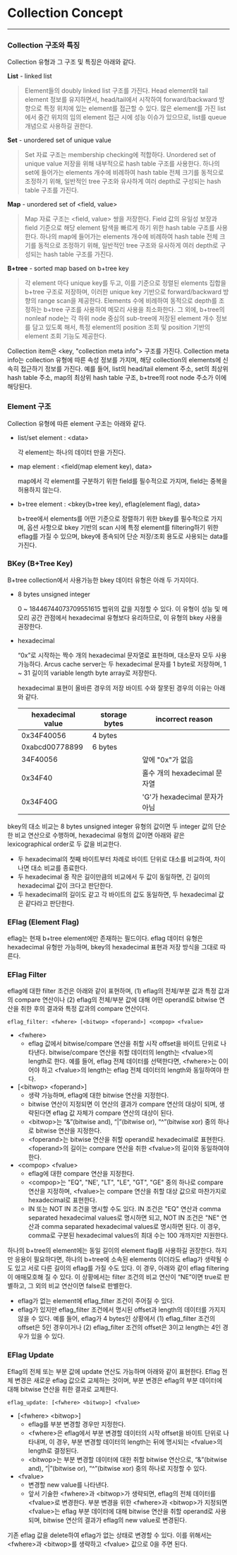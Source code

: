 # Collection Concept
------------------

### Collection 구조와 특징

Collection 유형과 그 구조 및 특징은 아래와 같다.

**List** - linked list

> Element들의 doubly linked list 구조를 가진다.
  Head element와 tail element 정보를 유지하면서, head/tail에서 시작하여 forward/backward 방향으로
  특정 위치에 있는 element를 접근할 수 있다.
  많은 element를 가진 list에서 중간 위치의 임의 element 접근 시에 성능 이슈가 있으므로,
  list를 queue 개념으로 사용하길 권한다.

**Set** - unordered set of unique value

> Set 자료 구조는 membership checking에 적합하다.
  Unordered set of unique value 저장을 위해 내부적으로 hash table 구조를 사용한다.
  하나의 set에 들어가는 elements 개수에 비례하여 hash table 전체 크기를 동적으로 조정하기 위해,
  일반적인 tree 구조와 유사하게 여러 depth로 구성되는 hash table 구조를 가진다.

**Map** - unordered set of \<field, value\>

> Map 자료 구조는 \<field, value\> 쌍을 저장한다.
  Field 값의 유일성 보장과 field 기준으로 해당 element 탐색을 빠르게 하기 위한 hash table 구조를 사용한다.
  하나의 map에 들어가는 elements 개수에 비례하여 hash table 전체 크기를 동적으로 조정하기 위해,
  일반적인 tree 구조와 유사하게 여러 depth로 구성되는 hash table 구조를 가진다.


**B+tree** - sorted map based on b+tree key

> 각 element 마다 unique key를 두고, 이를 기준으로 정렬된 elements 집합을 b+tree 구조로 저장하며,
  이러한 unique key 기반으로 forward/backward 방향의 range scan을 제공한다.
  Elements 수에 비례하여 동적으로 depth를 조정하는 b+tree 구조를 사용하여 메모리 사용을 최소화한다.
  그 외에, b+tree의 nonleaf node는 각 하위 node 중심의 sub-tree에 저장된 element 개수 정보를
  담고 있도록 해서, 특정 element의 position 조회 및 position 기반의 element 조회 기능도 제공한다.

Collection item은 \<key, "collection meta info"\> 구조를 가진다.
Collection meta info는 collection 유형에 따른 속성 정보를 가지며,
해당 collection의 elements에 신속히 접근하기 정보를 가진다.
예를 들어, list의 head/tail element 주소, set의 최상위 hash table 주소,
map의 최상위 hash table 구조, b+tree의 root node 주소가 이에 해당된다.

### Element 구조

Collection 유형에 따른 element 구조는 아래와 같다.

- list/set element : \<data\>

  각 element는 하나의 데이터 만을 가진다.

- map element : \<field(map element key), data\>

  map에서 각 element를 구분하기 위한 field를 필수적으로 가지며,
  field는 중복을 허용하지 않는다.
  
- b+tree element : \<bkey(b+tree key), eflag(element flag), data\>

  b+tree에서 elements를 어떤 기준으로 정렬하기 위한 bkey를 필수적으로 가지며,
  옵션 사항으로 bkey 기반의 scan 시에 특정 element를 filtering하기 위한 eflag를 가질 수 있으며,
  bkey에 종속되어 단순 저장/조회 용도로 사용되는 data를 가진다.


### BKey (B+Tree Key)

B+tree collection에서 사용가능한 bkey 데이터 유형은 아래 두 가지이다.

- 8 bytes unsigned integer

  0 ~ 18446744073709551615 범위의 값을 지정할 수 있다.
  이 유형이 성능 및 메모리 공간 관점에서 hexadecimal 유형보다 유리하므로, 이 유형의 bkey 사용을 권장한다.
  
- hexadecimal

  “0x”로 시작하는 짝수 개의 hexadecimal 문자열로 표현하며, 대소문자 모두 사용 가능하다.
  Arcus cache server는 두 hexadecimal 문자를 1 byte로 저장하며,
  1 ~ 31 길이의 variable length byte array로 저장한다.
  
  hexadecimal 표현이 올바른 경우의 저장 바이트 수와 잘못된 경우의 이유는 아래와 같다.

  
  
  hexadecimal value | storage bytes | incorrect reason
  ----------------- | ------------- | ----------------
  0x34F40056        | 4 bytes       |
  0xabcd00778899    | 6 bytes       |
  34F40056          |               | 앞에 "0x"가 없음
  0x34F40           |               | 홀수 개의 hexadecimal 문자열
  0x34F40G          |               | 'G'가 hexadecimal 문자가 아님

bkey의 대소 비교는 8 bytes unsigned integer 유형의 값이면 두 integer 값의 단순한 비교 연산으로 수행하며, 
hexadecimal 유형의 값이면 아래와 같은 lexicographical order로 두 값을 비교한다.

- 두 hexadecimal의 첫째 바이트부터 차례로 바이트 단위로 대소를 비교하여, 차이나면 대소 비교를 종료한다.
- 두 hexadecimal 중 작은 길이만큼의 비교에서 두 값이 동일하면, 긴 길이의 hexadecimal 값이 크다고 판단한다.
- 두 hexadecimal의 길이도 같고 각 바이트의 값도 동일하면, 두 hexadecimal 값은 같다라고 판단한다.

### EFlag (Element Flag)

eflag는 현재 b+tree element에만 존재하는 필드이다.
eflag 데이터 유형은 hexadecimal 유형만 가능하며,
bkey의 hexadecimal 표현과 저장 방식을 그대로 따른다. 

### EFlag Filter

eflag에 대한 filter 조건은 아래와 같이 표현하며,
(1) eflag의 전체/부분 값과 특정 값과의 compare 연산이나
(2) eflag의 전체/부분 값에 대해 어떤 operand로 bitwise 연산을 취한 후의 결과와 특정 값과의 compare 연산이다.

```
eflag_filter: <fwhere> [<bitwop> <foperand>] <compop> <fvalue>
```

- \<fwhere\>
  - eflag 값에서 bitwise/compare 연산을 취할 시작 offset을 바이트 단위로 나타낸다.
    bitwise/compare 연산을 취할 데이터의 length는 \<fvalue\>의 length로 한다.
    예를 들어, eflag 전체 데이터를 선택한다면, \<fwhere\>는 0이어야 하고
    \<fvalue\>의 length는 eflag 전체 데이터의 length와 동일하여야 한다.
- [\<bitwop\> \<foperand\>]
  - 생략 가능하며, eflag에 대한 bitwise 연산을 지정한다.
  - bitwise 연산이 지정되면 이 연산의 결과가 compare 연산의 대상이 되며,
    생략된다면 eflag 값 자체가 compare 연산의 대상이 된다.
  - \<bitwop\>는 “&”(bitwise and), “|”(bitwise or), “^”(bitwise xor) 중의 하나로 bitwise 연산을 지정한다.
  - \<foperand\>는 bitwise 연산을 취할 operand로 hexadecimal로 표현한다.
    \<foperand\>의 길이는 compare 연산을 취한 \<fvalue\>의 길이와 동일하여야 한다.
- \<compop\> \<fvalue\>
  - eflag에 대한 compare 연산을 지정한다.
  - \<compop\>는 "EQ", "NE', "LT", "LE", "GT", "GE" 중의 하나로 compare 연산을 지정하며,
    \<fvalue\>는 compare 연산을 취할 대상 값으로 마찬가지로 hexadecimal로 표현한다.
  - IN 또는 NOT IN 조건을 명시할 수도 있다. 
    IN 조건은 "EQ" 연산과 comma separated hexadecimal values로 명시하면 되고,
    NOT IN 조건은 "NE" 연산과 comma separated hexadecimal values로 명시하면 된다.
    이 경우, comma로 구분된 hexadecimal values의 최대 수는 100 개까지만 지원한다.
  

하나의 b+tree의 element에는 동일 길이의 element flag를 사용하길 권장한다.
하지만 응용이 필요하다면, 하나의 b+tree에 소속된 elements 이더라도
eflag가 생략될 수도 있고 서로 다른 길이의 eflag를 가질 수도 있다.
이 경우, 아래와 같이 eflag filtering이 애매모호해 질 수 있다.
이 상황에서는 filter 조건의 비교 연산이 “NE”이면 true로 판별하고, 그 외의 비교 연산이면 false로 판별한다.

- eflag가 없는 element에 eflag_filter 조건이 주어질 수 있다.
- eflag가 있지만 eflag_filter 조건에서 명시된 offset과 length의 데이터를 가지지 않을 수 있다.
  예를 들어, eflag가 4 bytes인 상황에서
  (1) eflag_filter 조건의 offset은 5인 경우이거나 
  (2) eflag_filter 조건의 offset은 3이고 length는 4인 경우가 있을 수 있다.

### EFlag Update

Eflag의 전체 또는 부분 값에 update 연산도 가능하며 아래와 같이 표현한다.
Eflag 전체 변경은 새로운 eflag 값으로 교체하는 것이며,
부분 변경은 eflag의 부분 데이터에 대해 bitwise 연산을 취한 결과로 교체한다.

```
eflag_update: [<fwhere> <bitwop>] <fvalue>
```

- [\<fwhere\> \<bitwop\>]
  - eflag를 부분 변경할 경우만 지정한다.
  - \<fwhere>은 eflag에서 부분 변경할 데이터의 시작 offset을 바이트 단위로 나타내며,
    이 경우, 부분 변경할 데이터의 length는 뒤에 명시되는 \<fvalue\>의 length로 결정된다.
  - \<bitwop\>는 부분 변경할 데이터에 대한 취할 bitwise 연산으로,
    “&”(bitwise and), “|”(bitwise or), “^”(bitwise xor) 중의 하나로 지정할 수 있다.
- \<fvalue\>
  - 변경할 new value를 나타낸다.
  - 앞서 기술한 \<fwhere\>과 \<bitwop\>가 생략되면, eflag의 전체 데이터를 \<fvalue\>로 변경한다.
    부분 변경을 위한 \<fwhere\>과 \<bitwop\>가 지정되면
    \<fvalue\>는 eflag 부분 데이터에 대해 bitwise 연산을 취할 operand로 사용되며,
    bitwise 연산의 결과가 eflag의 new value로 변경된다.
  

기존 eflag 값을 delete하여 eflag가 없는 상태로 변경할 수 있다.
이를 위해서는 \<fwhere\>과 \<bitwop\>를 생략하고 \<fvalue\> 값으로 0을 주면 된다.


